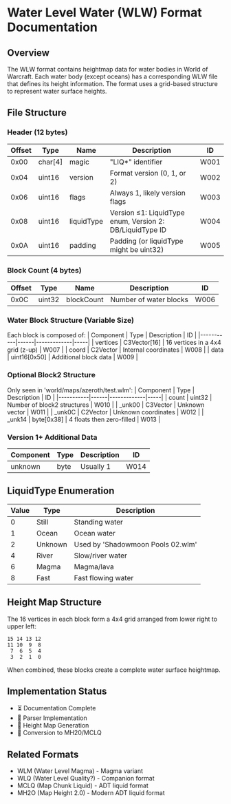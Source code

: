 # Water Level Water (WLW) Format Documentation

## Overview
The WLW format contains heightmap data for water bodies in World of Warcraft. Each water body (except oceans) has a corresponding WLW file that defines its height information. The format uses a grid-based structure to represent water surface heights.

## File Structure

### Header (12 bytes)
| Offset | Type | Name | Description | ID |
|--------|------|------|-------------|-----|
| 0x00 | char[4] | magic | "LIQ*" identifier | W001 |
| 0x04 | uint16 | version | Format version (0, 1, or 2) | W002 |
| 0x06 | uint16 | flags | Always 1, likely version flags | W003 |
| 0x08 | uint16 | liquidType | Version ≤1: LiquidType enum, Version 2: DB/LiquidType ID | W004 |
| 0x0A | uint16 | padding | Padding (or liquidType might be uint32) | W005 |

### Block Count (4 bytes)
| Offset | Type | Name | Description | ID |
|--------|------|------|-------------|-----|
| 0x0C | uint32 | blockCount | Number of water blocks | W006 |

### Water Block Structure (Variable Size)
Each block is composed of:
| Component | Type | Description | ID |
|-----------|------|-------------|-----|
| vertices | C3Vector[16] | 16 vertices in a 4x4 grid (z-up) | W007 |
| coord | C2Vector | Internal coordinates | W008 |
| data | uint16[0x50] | Additional block data | W009 |

### Optional Block2 Structure
Only seen in 'world/maps/azeroth/test.wlm':
| Component | Type | Description | ID |
|-----------|------|-------------|-----|
| count | uint32 | Number of block2 structures | W010 |
| _unk00 | C3Vector | Unknown vector | W011 |
| _unk0C | C2Vector | Unknown coordinates | W012 |
| _unk14 | byte[0x38] | 4 floats then zero-filled | W013 |

### Version 1+ Additional Data
| Component | Type | Description | ID |
|-----------|------|-------------|-----|
| unknown | byte | Usually 1 | W014 |

## LiquidType Enumeration
| Value | Type | Description |
|-------|------|-------------|
| 0 | Still | Standing water |
| 1 | Ocean | Ocean water |
| 2 | Unknown | Used by 'Shadowmoon Pools 02.wlm' |
| 4 | River | Slow/river water |
| 6 | Magma | Magma/lava |
| 8 | Fast | Fast flowing water |

## Height Map Structure
The 16 vertices in each block form a 4x4 grid arranged from lower right to upper left:

```
15 14 13 12
11 10  9  8
 7  6  5  4
 3  2  1  0
```

When combined, these blocks create a complete water surface heightmap.

## Implementation Status
- ⏳ Documentation Complete
- 🔲 Parser Implementation
- 🔲 Height Map Generation
- 🔲 Conversion to MH20/MCLQ

## Related Formats
- WLM (Water Level Magma) - Magma variant
- WLQ (Water Level Quality?) - Companion format
- MCLQ (Map Chunk Liquid) - ADT liquid format
- MH2O (Map Height 2.0) - Modern ADT liquid format 